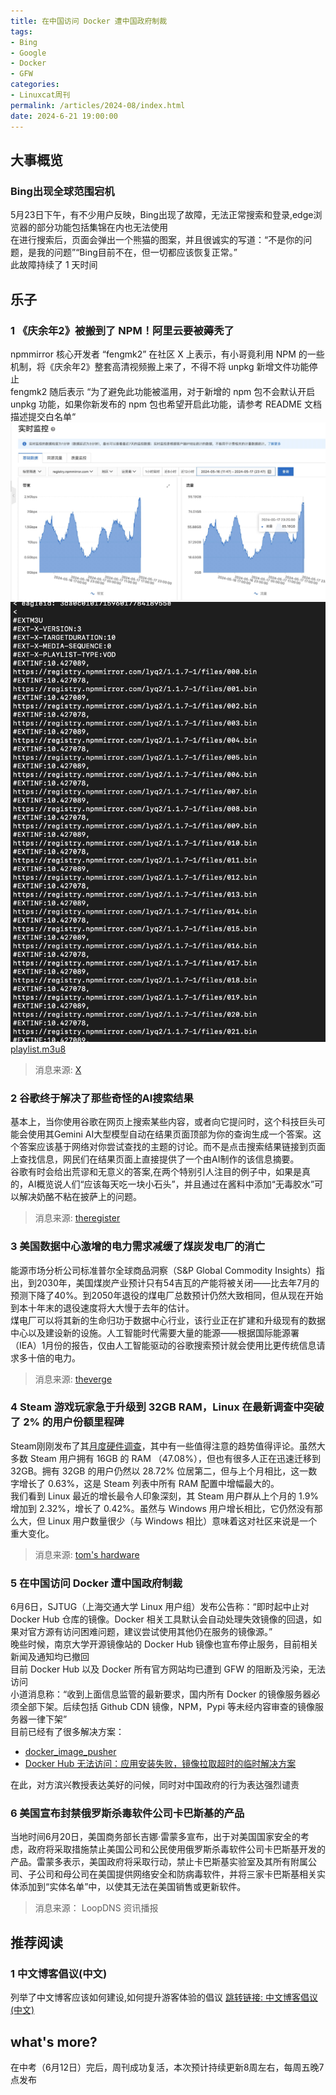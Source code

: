```yaml
---
title: 在中国访问 Docker 遭中国政府制裁
tags: 
- Bing
- Google
- Docker
- GFW
categories: 
- Linuxcat周刊
permalink: /articles/2024-08/index.html
date: 2024-6-21 19:00:00
---
```

## 大事概览
### Bing出现全球范围宕机
5月23日下午，有不少用户反映，Bing出现了故障，无法正常搜索和登录,edge浏览器的部分功能包括集锦在内也无法使用         
在进行搜索后，页面会弹出一个熊猫的图案，并且很诚实的写道：“不是你的问题，是我的问题”“Bing目前不在，但一切都应该恢复正常。”      
此故障持续了 1 天时间

## 乐子
### 1 《庆余年2》被搬到了 NPM！阿里云要被薅秃了
npmmirror 核心开发者 “fengmk2” 在社区 X 上表示，有小哥竟利用 NPM 的一些机制，将《庆余年2》整套高清视频搬上来了，不得不将 unpkg 新增文件功能停止     
fengmk2 随后表示 “为了避免此功能被滥用，对于新增的 npm 包不会默认开启 unpkg 功能，如果你新发布的 npm 包也希望开启此功能，请参考 README 文档描述提交白名单“
![为了无法计算的损失1](/docs/assets/2024/08/GNytLfkXQAA8GMf.jfif "为了无法计算的损失1")     
![为了无法计算的损失2](/docs/assets/2024/08/GNyuFo1WAAAAkQa.jfif "为了无法计算的损失2")     
[playlist.m3u8](/docs/assets/2024/08/playlist.m3u8)     
> 消息来源: [X](https://x.com/fengmk2/status/1791498406923215020)

### 2 谷歌终于解决了那些奇怪的AI搜索结果
基本上，当你使用谷歌在网页上搜索某些内容，或者向它提问时，这个科技巨头可能会使用其Gemini AI大型模型自动在结果页面顶部为你的查询生成一个答案。这个答案应该基于网络对你尝试查找的主题的讨论。而不是点击搜索结果链接到页面上查找信息，网民们在结果页面上直接提供了一个由AI制作的该信息摘要。   
谷歌有时会给出荒谬和无意义的答案,在两个特别引人注目的例子中，如果是真的，AI概览说人们“应该每天吃一块小石头”，并且通过在酱料中添加“无毒胶水”可以解决奶酪不粘在披萨上的问题。
> 消息来源: [theregister](https://www.theregister.com/2024/05/31/google_ai_search_update/)

### 3 美国数据中心激增的电力需求减缓了煤炭发电厂的消亡
能源市场分析公司标准普尔全球商品洞察（S&P Global Commodity Insights）指出，到2030年，美国煤炭产业预计只有54吉瓦的产能将被关闭——比去年7月的预测下降了40%。到2050年退役的煤电厂总数预计仍然大致相同，但从现在开始到本十年末的退役速度将大大慢于去年的估计。   
煤电厂可以将其新的生命归功于数据中心行业，该行业正在扩建和升级现有的数据中心以及建设新的设施。人工智能时代需要大量的能源——根据国际能源署（IEA）1月份的报告，仅由人工智能驱动的谷歌搜索预计就会使用比更传统信息请求多十倍的电力。
> 消息来源: [theverge](https://www.theregister.com/2024/05/31/datacenter_power_crunch/)

### 4 Steam 游戏玩家急于升级到 32GB RAM，Linux 在最新调查中突破了 2% 的用户份额里程碑
Steam刚刚发布了其[月度硬件调查](https://store.steampowered.com/hwsurvey/Steam-Hardware-Software-Survey-Welcome-to-Steam)，其中有一些值得注意的趋势值得评论。虽然大多数 Steam 用户拥有 16GB 的 RAM （47.08%），但也有很多人正在迅速迁移到 32GB。拥有 32GB 的用户仍然以 28.72% 位居第二，但与上个月相比，这一数字增长了 0.63%，这是 Steam 列表中所有 RAM 配置中增幅最大的。   
我们看到 Linux 最近的增长最令人印象深刻，其 Steam 用户群从上个月的 1.9% 增加到 2.32%，增长了 0.42%。虽然与 Windows 用户增长相比，它仍然没有那么大，但 Linux 用户数量很少（与 Windows 相比）意味着这对社区来说是一个重大变化。
> 消息来源: [tom's hardware](https://www.tomshardware.com/video-games/pc-gaming/steam-gamers-hurry-to-upgrade-to-32gb-ram-and-linux-breaks-above-2-user-share-milestone-in-latest-survey)

### 5 在中国访问 Docker 遭中国政府制裁
6月6日，SJTUG（上海交通大学 Linux 用户组）发布公告称：“即时起中止对 Docker Hub 仓库的镜像。Docker 相关工具默认会自动处理失效镜像的回退，如果对官方源有访问困难问题，建议尝试使用其他仍在服务的镜像源。”     
晚些时候，南京大学开源镜像站的 Docker Hub 镜像也宣布停止服务，目前相关新闻及通知均已撤回   
目前 Docker Hub 以及 Docker 所有官方网站均已遭到 GFW 的阻断及污染，无法访问     
小道消息称：“收到上面信息监管的最新要求，国内所有 Docker 的镜像服务器必须全部下架。后续包括 Github CDN 镜像，NPM，Pypi 等未经内容审查的镜像服务器一律下架”      
目前已经有了很多解决方案：
* [docker_image_pusher](https://github.com/tech-shrimp/docker_image_pusher)
* [Docker Hub 无法访问：应用安装失败，镜像拉取超时的临时解决方案](https://bbs.fit2cloud.com/t/topic/5886)

在此，对方滨兴教授表达美好的问候，同时对中国政府的行为表达强烈谴责

### 6 美国宣布封禁俄罗斯杀毒软件公司卡巴斯基的产品
当地时间6月20日，美国商务部长吉娜·雷蒙多宣布，出于对美国国家安全的考虑，政府将采取措施禁止美国公司和公民使用俄罗斯杀毒软件公司卡巴斯基开发的产品。雷蒙多表示，美国政府将采取行动，禁止卡巴斯基实验室及其所有附属公司、子公司和母公司在美国提供网络安全和防病毒软件，并将三家卡巴斯基相关实体添加到“实体名单”中，以使其无法在美国销售或更新软件。
> 消息来源： LoopDNS 资讯播报










## 推荐阅读

### 1 中文博客倡议(中文)
列举了中文博客应该如何建设,如何提升游客体验的倡议
[跳转链接: 中文博客倡议(中文)](https://github.com/HowieHz/chinese-blog-guidelines)


## what's more?
在中考（6月12日）完后，周刊成功复活，本次预计持续更新8周左右，每周五晚7点发布